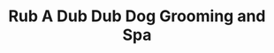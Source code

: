 ---
title: "Rub A Dub Dub Dog Grooming and Spa"
url: /fort-wayne/rub-a-dub-dub-dog-grooming-and-spa/
shop: Tiersalon
---